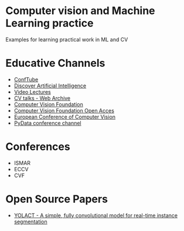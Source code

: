 # Computer vision and Machine Learning practice
Examples for learning practical work in ML and CV

# Educative Channels
* [ConfTube](https://conftube.com/)
* [Discover Artificial Intelligence](https://www.youtube.com/channel/UCAHKM2oBfeVnokXWjpbkCew)
* [Video Lectures](http://videolectures.net/Top/Computer_Science/Computer_Vision/)
* [CV talks - Web Archive](https://web.archive.org/web/20160118230841/http://www.computervisiontalks.com/)
* [Computer Vision Foundation](https://www.youtube.com/channel/UC0n76gicaarsN_Y9YShWwhw/videos)
* [Computer Vision Foundation Open Acces](http://openaccess.thecvf.com/menu.py)
* [European Conference of Computer Vision](http://openaccess.thecvf.com/ECCV2018.py)
* [PyData conference channel](https://www.youtube.com/user/PyDataTV) 

# Conferences
* ISMAR
* ECCV
* CVF

# Open Source Papers
* [YOLACT - A simple, fully convolutional model for real-time instance segmentation](https://github.com/dbolya/yolact)
